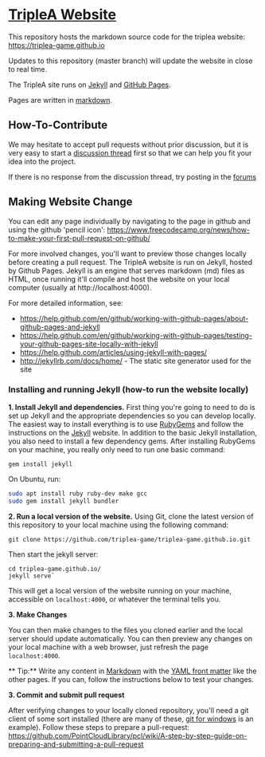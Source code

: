 # [TripleA Website](httpis://triplea-game.github.io/)

This repository hosts the markdown source code for the triplea website: <https://triplea-game.github.io>

Updates to this repository (master branch) will update the website in close to real time.


The TripleA site runs on [Jekyll](http://jekyllrb.com/) 
and [GitHub Pages](https://pages.github.com/). 

Pages are written in [markdown](https://github.com/adam-p/markdown-here/wiki/Markdown-Cheatsheet).


## How-To-Contribute 


We may hesitate to accept pull requests without prior discussion, but it is very easy
to start a [discussion thread](https://github.com/triplea-game/triplea-game.github.io/discussions)
first so that we can help you fit your idea into the project.

If there is no response from the discussion thread, try posting in the [forums](https://forums.triplea-game.org/)



## Making Website Change

You can edit any page individually by navigating to the page in
github and using the github 'pencil icon': 
<https://www.freecodecamp.org/news/how-to-make-your-first-pull-request-on-github/>

For more involved changes, you'll want to preview those changes
locally before creating a pull request.  The TripleA website is
run on Jekyll, hosted by Github Pages. Jekyll is an engine that
serves markdown (md) files as HTML, once running it'll compile
and host the website on your local computer (usually at http://localhost:4000).

For more detailed information, see:
- <https://help.github.com/en/github/working-with-github-pages/about-github-pages-and-jekyll>
- <https://help.github.com/en/github/working-with-github-pages/testing-your-github-pages-site-locally-with-jekyll>
- <https://help.github.com/articles/using-jekyll-with-pages/>
- <http://jekyllrb.com/docs/home/> - The static site generator used for the site


### Installing and running Jekyll (how-to run the website locally)

**1. Install Jekyll and dependencies.** First thing you're going to need to do is set up
Jekyll and the appropriate dependencies so you can develop locally. The easiest way to
install everything is to use [RubyGems](https://rubygems.org/pages/download) and follow
the instructions on the [Jekyll](http://jekyllrb.com/docs/installation/) website. In addition
to the basic Jekyll installation, you also need to install a few dependency gems.
After installing RubyGems on your machine, you really only need to run one basic command:

`gem install jekyll`


On Ubuntu, run:
```bash
sudo apt install ruby ruby-dev make gcc
sudo gem install jekyll bundler
```

**2. Run a local version of the website.** Using Git, clone the latest version of this repository
to your local machine using the following command:

`git clone https://github.com/triplea-game/triplea-game.github.io.git`

Then start the jekyll server:

```
cd triplea-game.github.io/
jekyll serve`
```

This will get a local version of the website running on your machine, accessible
on `localhost:4000`, or whatever the terminal tells you. 

**3. Make Changes**

You can then make changes to the files you cloned earlier and the local server
should update automatically. You can then preview any changes on your local machine
with a web browser, just refresh the page `localhost:4000`.

** Tip:** Write any content in [Markdown](https://daringfireball.net/projects/markdown/)
with the [YAML front matter](http://jekyllrb.com/docs/frontmatter/) like the other pages.
If you can, follow the instructions below to test your changes.

**3. Commit and submit pull request**

After verifying changes to your locally cloned repository, you'll need a git client of
some sort installed (there are many of these, [git for windows](https://gitforwindows.org/) is an example).
Follow these steps to prepare a pull-request: 
<https://github.com/PointCloudLibrary/pcl/wiki/A-step-by-step-guide-on-preparing-and-submitting-a-pull-request>


